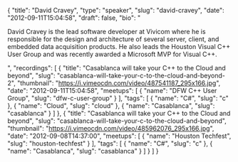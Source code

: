 {
  "title": "David Cravey",
  "type": "speaker",
  "slug": "david-cravey",
  "date": "2012-09-11T15:04:58",
  "draft": false,
  "bio": "<p>David Cravey is the lead software developer at Vivicom where he is responsible for the design and architecture of several server, client, and embedded data acquisition products.  He also leads the Houston Visual C++ User Group and was recently awarded a Microsoft MVP for Visual C++.</p>",
  "recordings": [
    {
      "title": "Casablanca will take your C++ to the Cloud and beyond",
      "slug": "casablanca-will-take-your-c-to-the-cloud-and-beyond-2",
      "thumbnail": "https://i.vimeocdn.com/video/487541187_295x166.jpg",
      "date": "2012-09-11T15:04:58",
      "meetups": [
        {
          "name": "DFW C++ User Group",
          "slug": "dfw-c-user-group"
        }
      ],
      "tags": [
        {
          "name": "C#",
          "slug": "c"
        },
        {
          "name": "Cloud",
          "slug": "cloud"
        },
        {
          "name": "Casablanca",
          "slug": "casablanca"
        }
      ]
    },
    {
      "title": "Casablanca will take your C++ to the Cloud and beyond",
      "slug": "casablanca-will-take-your-c-to-the-cloud-and-beyond",
      "thumbnail": "https://i.vimeocdn.com/video/485962076_295x166.jpg",
      "date": "2012-09-08T14:37:00",
      "meetups": [
        {
          "name": "Houston Techfest",
          "slug": "houston-techfest"
        }
      ],
      "tags": [
        {
          "name": "C#",
          "slug": "c"
        },
        {
          "name": "Casablanca",
          "slug": "casablanca"
        }
      ]
    }
  ]
}